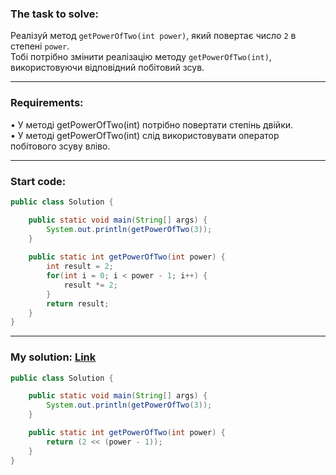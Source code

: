 ### **The task to solve:**  

Реалізуй метод `getPowerOfTwo(int power)`, який повертає число `2` в степені `power`.  
Тобі потрібно змінити реалізацію методу `getPowerOfTwo(int)`, використовуючи відповідний побітовий зсув.

---

### **Requirements:**  

• У методі getPowerOfTwo(int) потрібно повертати степінь двійки.  
• У методі getPowerOfTwo(int) слід використовувати оператор побітового зсуву вліво.

---

### **Start code:**  

```java
public class Solution {

    public static void main(String[] args) {
        System.out.println(getPowerOfTwo(3));
    }
                       
    public static int getPowerOfTwo(int power) {
        int result = 2;
        for(int i = 0; i < power - 1; i++) {
            result *= 2;
        }
        return result;
    }
}
```

---

### **My solution: [Link](./src/Solution.java)**  

```java
public class Solution {

    public static void main(String[] args) {
        System.out.println(getPowerOfTwo(3));
    }

    public static int getPowerOfTwo(int power) {
        return (2 << (power - 1));
    }
}
```
